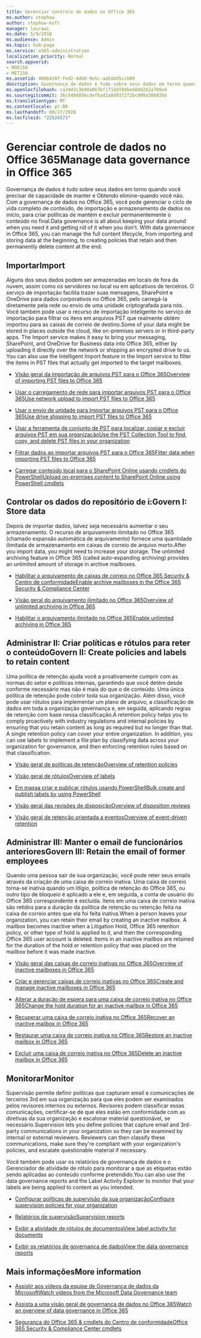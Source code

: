 ```yaml
---
title: Gerenciar controle de dados no Office 365
ms.author: stephow
author: stephow-msft
manager: laurawi
ms.date: 5/9/2018
ms.audience: Admin
ms.topic: hub-page
ms.service: o365-administration
localization_priority: Normal
search.appverid:
- MOE150
- MET150
ms.assetid: 48064107-fed2-4db0-9e5c-aa5ddd5ccb09
description: Governança de dados é tudo sobre seus dados em torno quando você precisar de capacidade de manter e Obtendo elimine-quando você não. Com a governança de dados no Office 365, você pode gerenciar o ciclo de vida completo de conteúdo, de importação e armazenamento de dados no início, para criar políticas de mantém e excluir permanentemente o conteúdo no final.
ms.openlocfilehash: ca3443c3b90a067bf171ddf89be604d262a7b9a4
ms.sourcegitcommit: 36c5466056cdef6ad2a8d9372f2bc009a30892bb
ms.translationtype: MT
ms.contentlocale: pt-BR
ms.lasthandoff: 08/27/2018
ms.locfileid: "22524573"
---
```

# <a name="manage-data-governance-in-office-365"></a><span data-ttu-id="ab576-104">Gerenciar controle de dados no Office 365</span><span class="sxs-lookup"><span data-stu-id="ab576-104">Manage data governance in Office 365</span></span>

<span data-ttu-id="ab576-p102">Governança de dados é tudo sobre seus dados em torno quando você precisar de capacidade de manter e Obtendo elimine-quando você não. Com a governança de dados no Office 365, você pode gerenciar o ciclo de vida completo de conteúdo, de importação e armazenamento de dados no início, para criar políticas de mantém e excluir permanentemente o conteúdo no final.</span><span class="sxs-lookup"><span data-stu-id="ab576-p102">Data governance is all about keeping your data around when you need it and getting rid of it when you don't. With data governance in Office 365, you can manage the full content lifecycle, from importing and storing data at the beginning, to creating policies that retain and then permanently delete content at the end.</span></span>
  
## <a name="import"></a><span data-ttu-id="ab576-107">Importar</span><span class="sxs-lookup"><span data-stu-id="ab576-107">Import</span></span>

<span data-ttu-id="ab576-p103">Alguns dos seus dados podem ser armazenadas em locais de fora da nuvem, assim como os servidores no local ou em aplicativos de terceiros. O serviço de importação facilita trazer suas mensagens, SharePoint e OneDrive para dados corporativos no Office 365, pelo carregá-la diretamente pela rede ou envio de uma unidade criptografada para nós. Você também pode usar o recurso de importação inteligente no serviço de importação para filtrar os itens em arquivos PST que realmente obtém importou para as caixas de correio de destino.</span><span class="sxs-lookup"><span data-stu-id="ab576-p103">Some of your data might be stored in places outside the cloud, like on-premises servers or in third-party apps. The Import service makes it easy to bring your messaging, SharePoint, and OneDrive for Business data into Office 365, either by uploading it directly over the network or shipping an encrypted drive to us. You can also use the Intelligent Import feature in the Import service to filter the items in PST files that actually get imported to the target mailboxes.</span></span> 
  
- [<span data-ttu-id="ab576-111">Visão geral da importação de arquivos PST para o Office 365</span><span class="sxs-lookup"><span data-stu-id="ab576-111">Overview of importing PST files to Office 365</span></span>](https://support.office.com/article/ba688e0a-0fcb-4bd7-8e57-2b669564ea84)
    
- [<span data-ttu-id="ab576-112">Usar o carregamento de rede para importar arquivos PST para o Office 365</span><span class="sxs-lookup"><span data-stu-id="ab576-112">Use network upload to import PST files to Office 365</span></span>](use-network-upload-to-import-pst-files.md)
    
- [<span data-ttu-id="ab576-113">Usar o envio de unidade para importar arquivos PST para o Office 365</span><span class="sxs-lookup"><span data-stu-id="ab576-113">Use drive shipping to import PST files to Office 365</span></span>](use-drive-shipping-to-import-pst-files-to-office-365.md)
    
- [<span data-ttu-id="ab576-114">Usar a ferramenta de conjunto de PST para localizar, copiar e excluir arquivos PST em sua organização</span><span class="sxs-lookup"><span data-stu-id="ab576-114">Use the PST Collection Tool to find, copy, and delete PST files in your organization</span></span>](find-copy-and-delete-pst-files-in-your-organization.md)
    
- [<span data-ttu-id="ab576-115">Filtrar dados ao importar arquivos PST para o Office 365</span><span class="sxs-lookup"><span data-stu-id="ab576-115">Filter data when importing PST files to Office 365</span></span>](filter-data-when-importing-pst-files.md)
    
- [<span data-ttu-id="ab576-116">Carregar conteúdo local para o SharePoint Online usando cmdlets do PowerShell</span><span class="sxs-lookup"><span data-stu-id="ab576-116">Upload on-premises content to SharePoint Online using PowerShell cmdlets</span></span>](https://support.office.com/article/555049c6-15ef-45a6-9a1f-a1ef673b867c)
    
## <a name="govern-i-store-data"></a><span data-ttu-id="ab576-117">Controlar os dados do repositório de i:</span><span class="sxs-lookup"><span data-stu-id="ab576-117">Govern I: Store data</span></span>

<span data-ttu-id="ab576-p104">Depois de importar dados, talvez seja necessário aumentar o seu armazenamento. O recurso de arquivamento ilimitado no Office 365 (chamado expansão automática de arquivamento) fornece uma quantidade ilimitada de armazenamento em caixas de correio de arquivo morto.</span><span class="sxs-lookup"><span data-stu-id="ab576-p104">After you import data, you might need to increase your storage. The unlimited archiving feature in Office 365 (called auto-expanding archiving) provides an unlimited amount of storage in archive mailboxes.</span></span>
  
- [<span data-ttu-id="ab576-120">Habilitar o arquivamento de caixas de correio no Office 365 Security &amp; Centro de conformidade</span><span class="sxs-lookup"><span data-stu-id="ab576-120">Enable archive mailboxes in the Office 365 Security &amp; Compliance Center</span></span>](enable-archive-mailboxes.md)

- [<span data-ttu-id="ab576-121">Visão geral do arquivamento ilimitado no Office 365</span><span class="sxs-lookup"><span data-stu-id="ab576-121">Overview of unlimited archiving in Office 365</span></span>](unlimited-archiving.md)
    
- [<span data-ttu-id="ab576-122">Habilitar o arquivamento ilimitado no Office 365</span><span class="sxs-lookup"><span data-stu-id="ab576-122">Enable unlimited archiving in Office 365</span></span>](enable-unlimited-archiving.md)
    

    
## <a name="govern-ii-create-policies-and-labels-to-retain-content"></a><span data-ttu-id="ab576-123">Administrar II: Criar políticas e rótulos para reter o conteúdo</span><span class="sxs-lookup"><span data-stu-id="ab576-123">Govern II: Create policies and labels to retain content</span></span>

<span data-ttu-id="ab576-p105">Uma política de retenção ajuda você a proativamente cumprir com as normas do setor e políticas internas, garantindo que você detém desde conforme necessário mas não é mais do que o de conteúdo. Uma única política de retenção pode cobrir toda sua organização. Além disso, você pode usar rótulos para implementar um plano de arquivo, a classificação de dados em toda a organização governança e, em seguida, aplicando regras de retenção com base nessa classificação.</span><span class="sxs-lookup"><span data-stu-id="ab576-p105">A retention policy helps you to comply proactively with industry regulations and internal policies by ensuring that you retain content as long as required but no longer than that. A single retention policy can cover your entire organization. In addition, you can use labels to implement a file plan by classifying data across your organization for governance, and then enforcing retention rules based on that classification.</span></span>
  
- [<span data-ttu-id="ab576-127">Visão geral de políticas de retenção</span><span class="sxs-lookup"><span data-stu-id="ab576-127">Overview of retention policies</span></span>](retention-policies.md)
    
- [<span data-ttu-id="ab576-128">Visão geral de rótulos</span><span class="sxs-lookup"><span data-stu-id="ab576-128">Overview of labels</span></span>](labels.md)
    
- [<span data-ttu-id="ab576-129">Em massa criar e publicar rótulos usando PowerShell</span><span class="sxs-lookup"><span data-stu-id="ab576-129">Bulk create and publish labels by using PowerShell</span></span>](https://support.office.com/article/8986701b-ffa1-46ec-8fd0-8f7e81d5b25f.aspx)
    
- [<span data-ttu-id="ab576-130">Visão geral das revisões de disposição</span><span class="sxs-lookup"><span data-stu-id="ab576-130">Overview of disposition reviews</span></span>](disposition-reviews.md)
    
- [<span data-ttu-id="ab576-131">Visão geral de retenção orientada a eventos</span><span class="sxs-lookup"><span data-stu-id="ab576-131">Overview of event-driven retention</span></span>](event-driven-retention.md)
    
## <a name="govern-iii-retain-the-email-of-former-employees"></a><span data-ttu-id="ab576-132">Administrar III: Manter o email de funcionários anteriores</span><span class="sxs-lookup"><span data-stu-id="ab576-132">Govern III: Retain the email of former employees</span></span>

<span data-ttu-id="ab576-p106">Quando uma pessoa sair de sua organização, você pode reter seus emails através da criação de uma caixa de correio inativa. Uma caixa de correio torna-se inativa quando um litígio, política de retenção do Office 365, ou outro tipo de bloqueio é aplicado a ele e, em seguida, a conta de usuário do Office 365 correspondente é excluída. Itens em uma caixa de correio inativa são retidos para a duração da política de retenção ou retenção feita na caixa de correio antes que ela foi feita inativa.</span><span class="sxs-lookup"><span data-stu-id="ab576-p106">When a person leaves your organization, you can retain their email by creating an inactive mailbox. A mailbox becomes inactive when a Litigation Hold, Office 365 retention policy, or other type of hold is applied to it, and then the corresponding Office 365 user account is deleted. Items in an inactive mailbox are retained for the duration of the hold or retention policy that was placed on the mailbox before it was made inactive.</span></span>
  
- [<span data-ttu-id="ab576-136">Visão geral das caixas de correio inativas no Office 365</span><span class="sxs-lookup"><span data-stu-id="ab576-136">Overview of inactive mailboxes in Office 365</span></span>](inactive-mailboxes-in-office-365.md)
    
- [<span data-ttu-id="ab576-137">Criar e gerenciar caixas de correio inativas no Office 365</span><span class="sxs-lookup"><span data-stu-id="ab576-137">Create and manage inactive mailboxes in Office 365</span></span>](create-and-manage-inactive-mailboxes.md)

- [<span data-ttu-id="ab576-138">Alterar a duração de espera para uma caixa de correio inativa no Office 365</span><span class="sxs-lookup"><span data-stu-id="ab576-138">Change the hold duration for an inactive mailbox in Office 365</span></span>](change-the-hold-duration-for-an-inactive-mailbox.md)
  
- [<span data-ttu-id="ab576-139">Recuperar uma caixa de correio inativa no Office 365</span><span class="sxs-lookup"><span data-stu-id="ab576-139">Recover an inactive mailbox in Office 365</span></span>](recover-an-inactive-mailbox.md)
 
- [<span data-ttu-id="ab576-140">Restaurar uma caixa de correio inativa no Office 365</span><span class="sxs-lookup"><span data-stu-id="ab576-140">Restore an inactive mailbox in Office 365</span></span>](restore-an-inactive-mailbox.md)

- [<span data-ttu-id="ab576-141">Excluir uma caixa de correio inativa no Office 365</span><span class="sxs-lookup"><span data-stu-id="ab576-141">Delete an inactive mailbox in Office 365</span></span>](delete-an-inactive-mailbox.md)

## <a name="monitor"></a><span data-ttu-id="ab576-142">Monitorar</span><span class="sxs-lookup"><span data-stu-id="ab576-142">Monitor</span></span>

<span data-ttu-id="ab576-p107">Supervisão permite definir políticas que capturam email e comunicações de terceiros 3rd em sua organização para que eles podem ser examinados pelos revisores internos ou externos. Revisores podem classificar essas comunicações, certificar-se de que eles estão em conformidade com as diretivas da sua organização e escalonar material questionável, se necessário.</span><span class="sxs-lookup"><span data-stu-id="ab576-p107">Supervision lets you define policies that capture email and 3rd-party communications in your organization so they can be examined by internal or external reviewers. Reviewers can then classify these communications, make sure they're compliant with your organization's policies, and escalate questionable material if necessary.</span></span>
  
<span data-ttu-id="ab576-145">Você também pode usar os relatórios de governança de dados e o Gerenciador de atividade de rótulo para monitorar a que as etiquetas estão sendo aplicadas ao conteúdo conforme pretendido.</span><span class="sxs-lookup"><span data-stu-id="ab576-145">You can also use the data governance reports and the Label Activity Explorer to monitor that your labels are being applied to content as you intended.</span></span>
  
- [<span data-ttu-id="ab576-146">Configurar políticas de supervisão da sua organização</span><span class="sxs-lookup"><span data-stu-id="ab576-146">Configure supervision policies for your organization</span></span>](configure-supervision-policies.md)
    
- [<span data-ttu-id="ab576-147">Relatórios de supervisão</span><span class="sxs-lookup"><span data-stu-id="ab576-147">Supervision reports</span></span>](supervision-reports.md)
    
- [<span data-ttu-id="ab576-148">Exibir a atividade de rótulos de documentos</span><span class="sxs-lookup"><span data-stu-id="ab576-148">View label activity for documents</span></span>](view-label-activity-for-documents.md)
    
- [<span data-ttu-id="ab576-149">Exibir os relatórios de governança de dados</span><span class="sxs-lookup"><span data-stu-id="ab576-149">View the data governance reports</span></span>](view-the-data-governance-reports.md)
    
## <a name="more-information"></a><span data-ttu-id="ab576-150">Mais informações</span><span class="sxs-lookup"><span data-stu-id="ab576-150">More information</span></span>

- [<span data-ttu-id="ab576-151">Assistir aos vídeos da equipe de Governança de dados da Microsoft</span><span class="sxs-lookup"><span data-stu-id="ab576-151">Watch videos from the Microsoft Data Governance team</span></span>](https://go.microsoft.com/fwlink/?linkid=867039)
    
- [<span data-ttu-id="ab576-152">Assista a uma visão geral de governança de dados no Office 365</span><span class="sxs-lookup"><span data-stu-id="ab576-152">Watch an overview of data governance in Office 365</span></span>](https://go.microsoft.com/fwlink/?linkid=852644)
    
- [<span data-ttu-id="ab576-153">Segurança do Office 365 &amp; cmdlets do Centro de conformidade</span><span class="sxs-lookup"><span data-stu-id="ab576-153">Office 365 Security &amp; Compliance Center cmdlets</span></span>](https://go.microsoft.com/fwlink/?linkid=852310)
    

